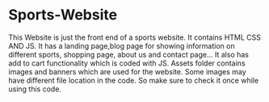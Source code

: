 # Sports-Website
This Website is just the front end of a sports website. It contains HTML CSS AND JS.
It has a landing page,blog page for showing information on different sports, shopping page, about us and contact page...
It also has add to cart functionality which is coded with JS.
Assets folder contains images and banners which are used for the website.
Some images may have different file location in the code. So make sure to check it once while using this code.
